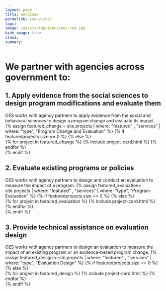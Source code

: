 ```yaml
---
layout: page
title: Services
permalink: /services/
tags: 
image: /assets/img/icons/oes-red.jpg
hide_image: true
class:
summary: 
---
```


<h1>We partner with agencies across government to:</h1>
<h2>1. Apply evidence from the social sciences to design program modifications and evaluate them </h2>
OES works with agency partners to apply evidence from the social and behavioral sciences to design a program change and evaluate its impact. 
{% assign featured_change = site.projects | where: "featured" , "services" | where: "type", "Program Change and Evaluation" %}
{% if featuredprojects.size == 0 %}
{% else %}
  <section class="usa-section featured bg-white">
      <div class="grid-row">
        {% for project in featured_change %}
          {% include project-card.html %}
      {% endfor %}
   </div>
</section>
{% endif %}
<h2>2. Evaluate existing programs or policies</h2>
OES works with agency partners to design and conduct an evaluation to measure the impact of a program.
{% assign featured_evaluation= site.projects | where: "featured" , "services" | where: "type", "Program Evaluation" %}
{% if featuredprojects.size == 0 %}
{% else %}
  <section class="usa-section featured bg-white">
      <div class="grid-row grid-gap-sm">
        {% for project in featured_evaluation %}
          {% include project-card.html %}
        {% endfor %}
      </div>
  </section>
{% endif %}
<h2>3. Provide technical assistance on evaluation design</h2>
OES works with agency partners to design an evaluation to measure the impact of an existing program or an evidence-based program change.
{% assign featured_design = site.projects | where: "featured" , "services" | where: "type", "Evaluation Design" %}
{% if featuredprojects.size == 0 %}
{% else %}
  <section class="usa-section featured bg-white">
      <div class="grid-row grid-gap-sm">
        {% for project in featured_design %}
          {% include project-card.html %}
        {% endfor %}
      </div>
  </section>
{% endif %}



